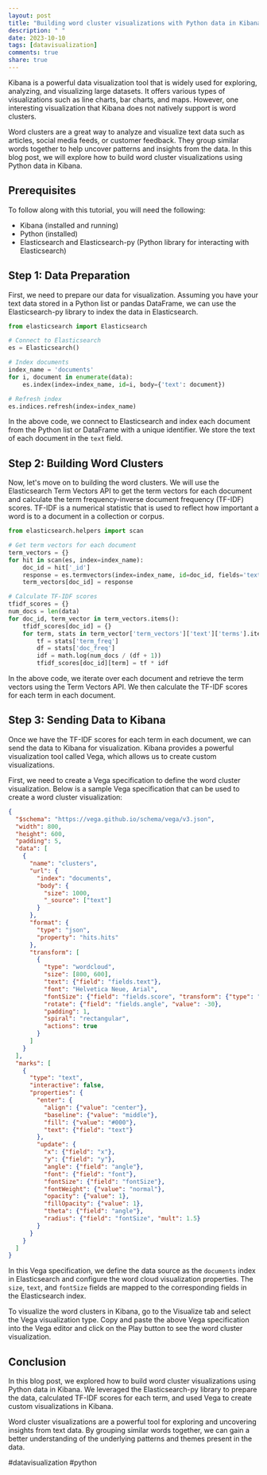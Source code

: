 ```yaml
---
layout: post
title: "Building word cluster visualizations with Python data in Kibana"
description: " "
date: 2023-10-10
tags: [datavisualization]
comments: true
share: true
---
```


Kibana is a powerful data visualization tool that is widely used for exploring, analyzing, and visualizing large datasets. It offers various types of visualizations such as line charts, bar charts, and maps. However, one interesting visualization that Kibana does not natively support is word clusters. 

Word clusters are a great way to analyze and visualize text data such as articles, social media feeds, or customer feedback. They group similar words together to help uncover patterns and insights from the data. In this blog post, we will explore how to build word cluster visualizations using Python data in Kibana.

## Prerequisites

To follow along with this tutorial, you will need the following:

- Kibana (installed and running)
- Python (installed)
- Elasticsearch and Elasticsearch-py (Python library for interacting with Elasticsearch)

## Step 1: Data Preparation

First, we need to prepare our data for visualization. Assuming you have your text data stored in a Python list or pandas DataFrame, we can use the Elasticsearch-py library to index the data in Elasticsearch.

```python
from elasticsearch import Elasticsearch

# Connect to Elasticsearch
es = Elasticsearch()

# Index documents
index_name = 'documents'
for i, document in enumerate(data):
    es.index(index=index_name, id=i, body={'text': document})

# Refresh index
es.indices.refresh(index=index_name)
```

In the above code, we connect to Elasticsearch and index each document from the Python list or DataFrame with a unique identifier. We store the text of each document in the `text` field.

## Step 2: Building Word Clusters

Now, let's move on to building the word clusters. We will use the Elasticsearch Term Vectors API to get the term vectors for each document and calculate the term frequency-inverse document frequency (TF-IDF) scores. TF-IDF is a numerical statistic that is used to reflect how important a word is to a document in a collection or corpus.

```python
from elasticsearch.helpers import scan

# Get term vectors for each document
term_vectors = {}
for hit in scan(es, index=index_name):
    doc_id = hit['_id']
    response = es.termvectors(index=index_name, id=doc_id, fields='text', term_statistics=True)
    term_vectors[doc_id] = response

# Calculate TF-IDF scores
tfidf_scores = {}
num_docs = len(data)
for doc_id, term_vector in term_vectors.items():
    tfidf_scores[doc_id] = {}
    for term, stats in term_vector['term_vectors']['text']['terms'].items():
        tf = stats['term_freq']
        df = stats['doc_freq']
        idf = math.log(num_docs / (df + 1))
        tfidf_scores[doc_id][term] = tf * idf
```

In the above code, we iterate over each document and retrieve the term vectors using the Term Vectors API. We then calculate the TF-IDF scores for each term in each document.

## Step 3: Sending Data to Kibana

Once we have the TF-IDF scores for each term in each document, we can send the data to Kibana for visualization. Kibana provides a powerful visualization tool called Vega, which allows us to create custom visualizations.

First, we need to create a Vega specification to define the word cluster visualization. Below is a sample Vega specification that can be used to create a word cluster visualization:

```json
{
  "$schema": "https://vega.github.io/schema/vega/v3.json",
  "width": 800,
  "height": 600,
  "padding": 5,
  "data": [
    {
      "name": "clusters",
      "url": {
        "index": "documents",
        "body": {
          "size": 1000,
          "_source": ["text"]
        }
      },
      "format": {
        "type": "json",
        "property": "hits.hits"
      },
      "transform": [
        {
          "type": "wordcloud",
          "size": [800, 600],
          "text": {"field": "fields.text"},
          "font": "Helvetica Neue, Arial",
          "fontSize": {"field": "fields.score", "transform": {"type": "sqrt"}},
          "rotate": {"field": "fields.angle", "value": -30},
          "padding": 1,
          "spiral": "rectangular",
          "actions": true
        }
      ]
    }
  ],
  "marks": [
    {
      "type": "text",
      "interactive": false,
      "properties": {
        "enter": {
          "align": {"value": "center"},
          "baseline": {"value": "middle"},
          "fill": {"value": "#000"},
          "text": {"field": "text"}
        },
        "update": {
          "x": {"field": "x"},
          "y": {"field": "y"},
          "angle": {"field": "angle"},
          "font": {"field": "font"},
          "fontSize": {"field": "fontSize"},
          "fontWeight": {"value": "normal"},
          "opacity": {"value": 1},
          "fillOpacity": {"value": 1},
          "theta": {"field": "angle"},
          "radius": {"field": "fontSize", "mult": 1.5}
        }
      }
    }
  ]
}
```

In this Vega specification, we define the data source as the `documents` index in Elasticsearch and configure the word cloud visualization properties. The `size`, `text`, and `fontSize` fields are mapped to the corresponding fields in the Elasticsearch index.

To visualize the word clusters in Kibana, go to the Visualize tab and select the Vega visualization type. Copy and paste the above Vega specification into the Vega editor and click on the Play button to see the word cluster visualization.

## Conclusion

In this blog post, we explored how to build word cluster visualizations using Python data in Kibana. We leveraged the Elasticsearch-py library to prepare the data, calculated TF-IDF scores for each term, and used Vega to create custom visualizations in Kibana.

Word cluster visualizations are a powerful tool for exploring and uncovering insights from text data. By grouping similar words together, we can gain a better understanding of the underlying patterns and themes present in the data.

#datavisualization #python
